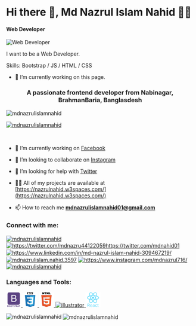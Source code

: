 # Hi there 👋, Md Nazrul Islam Nahid 👦👦
#### Web Developer
![Web Developer](https://scontent.fdac92-1.fna.fbcdn.net/v/t1.6435-9/181964687_101644938765981_8374366852308281276_n.jpg?_nc_cat=108&ccb=1-5&_nc_sid=19026a&_nc_ohc=8MMXmWABB1YAX8aDsrT&_nc_ht=scontent.fdac92-1.fna&oh=a96f5d39bd9f1c73a52e548aba0e778b&oe=61527298)

I want to be a Web Developer.

Skills: Bootstrap / JS / HTML / CSS

- 🔭 I’m currently working on this page. 
<h3 align="center">A passionate frontend developer from Nabinagar, BrahmanBaria, Banglasdesh</h3>

<p align="left"> <img src="https://komarev.com/ghpvc/?username=mdnazrulislamnahid&label=Profile%20views&color=0e75b6&style=flat" alt="mdnazrulislamnahid" /> </p>

<p align="left"> <a href="https://github.com/ryo-ma/github-profile-trophy"><img src="https://github-profile-trophy.vercel.app/?username=mdnazrulislamnahid" alt="mdnazrulislamnahid" /></a> </p>

<p align="left"> <a href="" target="blank"><img src="https://img.shields.io/twitter/follow/https://twitter.com/mdnazru44122059https://twitter.com/mdnahid01?logo=twitter&style=for-the-badge" alt="" /></a> </p>

- 🔭 I’m currently working on [Facebook](https://www.facebook.com/mdnazrulislam.nahid.3597)

- 👯 I’m looking to collaborate on [Instagram](https://www.instagram.com/mdnazrul716/)

- 🤝 I’m looking for help with [Twitter](https://twitter.com/mdnahid01)

- 👨‍💻 All of my projects are available at [https://nazrulnahid.w3spaces.com/](https://nazrulnahid.w3spaces.com/)

- 📫 How to reach me **mdnazrulislamnahid01@gmail.com**

<h3 align="left">Connect with me:</h3>
<p align="left">
<a href="https://codepen.io/mdnazrulislamnahid" target="blank"><img align="center" src="https://raw.githubusercontent.com/rahuldkjain/github-profile-readme-generator/master/src/images/icons/Social/codepen.svg" alt="mdnazrulislamnahid" height="30" width="40" /></a>
<a href="https://twitter.com/https://twitter.com/mdnazru44122059https://twitter.com/mdnahid01" target="blank"><img align="center" src="https://raw.githubusercontent.com/rahuldkjain/github-profile-readme-generator/master/src/images/icons/Social/twitter.svg" alt="https://twitter.com/mdnazru44122059https://twitter.com/mdnahid01" height="30" width="40" /></a>
<a href="https://linkedin.com/in/https://www.linkedin.com/in/md-nazrul-islam-nahid-309467219/" target="blank"><img align="center" src="https://raw.githubusercontent.com/rahuldkjain/github-profile-readme-generator/master/src/images/icons/Social/linked-in-alt.svg" alt="https://www.linkedin.com/in/md-nazrul-islam-nahid-309467219/" height="30" width="40" /></a>
<a href="https://fb.com/mdnazrulislam.nahid.3597" target="blank"><img align="center" src="https://raw.githubusercontent.com/rahuldkjain/github-profile-readme-generator/master/src/images/icons/Social/facebook.svg" alt="mdnazrulislam.nahid.3597" height="30" width="40" /></a>
<a href="https://instagram.com/https://www.instagram.com/mdnazrul716/" target="blank"><img align="center" src="https://raw.githubusercontent.com/rahuldkjain/github-profile-readme-generator/master/src/images/icons/Social/instagram.svg" alt="https://www.instagram.com/mdnazrul716/" height="30" width="40" /></a>
<a href="https://dribbble.com/mdnazrulislamnahid" target="blank"><img align="center" src="https://raw.githubusercontent.com/rahuldkjain/github-profile-readme-generator/master/src/images/icons/Social/dribbble.svg" alt="mdnazrulislamnahid" height="30" width="40" /></a>
</p>

<h3 align="left">Languages and Tools:</h3>
<p align="left"> <a href="https://getbootstrap.com" target="_blank"> <img src="https://raw.githubusercontent.com/devicons/devicon/master/icons/bootstrap/bootstrap-plain-wordmark.svg" alt="bootstrap" width="40" height="40"/> </a> <a href="https://www.w3schools.com/css/" target="_blank"> <img src="https://raw.githubusercontent.com/devicons/devicon/master/icons/css3/css3-original-wordmark.svg" alt="css3" width="40" height="40"/> </a> <a href="https://www.w3.org/html/" target="_blank"> <img src="https://raw.githubusercontent.com/devicons/devicon/master/icons/html5/html5-original-wordmark.svg" alt="html5" width="40" height="40"/> </a> <a href="https://www.adobe.com/in/products/illustrator.html" target="_blank"> <img src="https://www.vectorlogo.zone/logos/adobe_illustrator/adobe_illustrator-icon.svg" alt="illustrator" width="40" height="40"/> </a> <a href="https://reactjs.org/" target="_blank"> <img src="https://raw.githubusercontent.com/devicons/devicon/master/icons/react/react-original-wordmark.svg" alt="react" width="40" height="40"/> </a> </p>


<p><img align="left" src="https://github-readme-stats.vercel.app/api/top-langs?username=mdnazrulislamnahid&show_icons=true&locale=en&layout=compact" alt="mdnazrulislamnahid" /></p>

<p>&nbsp;<img align="center" src="https://github-readme-stats.vercel.app/api?username=mdnazrulislamnahid&show_icons=true&locale=en" alt="mdnazrulislamnahid" /></p>

